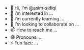 - 👋 Hi, I’m @asim-sidiqi
- 👀 I’m interested in ...
- 🌱 I’m currently learning ...
- 💞️ I’m looking to collaborate on ...
- 📫 How to reach me ...
- 😄 Pronouns: ...
- ⚡ Fun fact: ...

<!---
asim-sidiqi/asim-sidiqi is a ✨ special ✨ repository because its `README.md` (this file) appears on your GitHub profile.
You can click the Preview link to take a look at your changes.
--->
